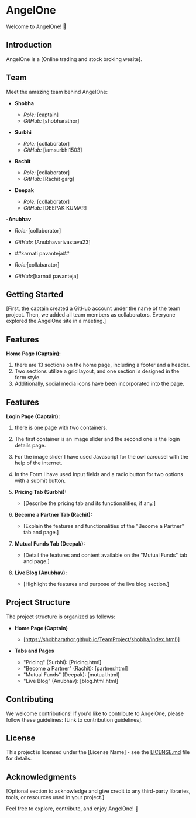 # AngelOne

Welcome to AngelOne! 🚀

## Introduction

AngelOne is a [Online trading and stock broking wesite].

## Team

Meet the amazing team behind AngelOne:

- **Shobha**
  - *Role:* [captain]
  - *GitHub:* [shobharathor]

- **Surbhi**
  - *Role:* [collaborator]
  - *GitHub:* [iamsurbhi1503]

- **Rachit**
  - *Role:* [collaborator]
  - *GitHub:* [Rachit garg]

- **Deepak**
  - *Role:* [collaborator]
  - *GitHub:* [DEEPAK KUMAR]

-**Anubhav**
  - *Role:* [collaborator]
  - *GitHub:* [Anubhavsrivastava23]
    
  - ##karnati pavanteja##
  - *Role:*[collabarator]
  - *GitHub:*[karnati pavanteja]

## Getting Started

[First, the captain created a GitHub account under the name of the team project. Then, we added all team members as collaborators. Everyone explored the AngelOne site in a meeting.]

## Features
 **Home Page (Captain):**
  1. there are 13 sections on the home page, including a footer and a header.
  2. Two sections utilize a grid layout, and one section is designed in the form style.
  3. Additionally, social media icons have been incorporated into the page.
 ## Features
 **Login Page (Captain):**
  1. there is one page with two containers.
  2. The first container is an image slider and the second one is the login details page.
  3. For the image slider I have used Javascript for the owl carousel with the help of the internet.
  4. In the Form I have used Input fields and a radio button for two options with a submit button. 

5. **Pricing Tab (Surbhi):**
   - [Describe the pricing tab and its functionalities, if any.]

6. **Become a Partner Tab (Rachit):**
   - [Explain the features and functionalities of the "Become a Partner" tab and page.]

7. **Mutual Funds Tab (Deepak):**
   - [Detail the features and content available on the "Mutual Funds" tab and page.]

8. **Live Blog (Anubhav):**
   - [Highlight the features and purpose of the live blog section.]

## Project Structure

The project structure is organized as follows:

- **Home Page (Captain)**
  - [https://shobharathor.github.io/TeamProject/shobha/index.html)]

- **Tabs and Pages**
  - "Pricing" (Surbhi): [Pricing.html]
  - "Become a Partner" (Rachit): [partner.html]
  - "Mutual Funds" (Deepak): [mutual.html]
  - "Live Blog" (Anubhav): [blog.html.html]


## Contributing

We welcome contributions! If you'd like to contribute to AngelOne, please follow these guidelines: [Link to contribution guidelines].

## License

This project is licensed under the [License Name] - see the [LICENSE.md](LICENSE.md) file for details.

## Acknowledgments

[Optional section to acknowledge and give credit to any third-party libraries, tools, or resources used in your project.]

Feel free to explore, contribute, and enjoy AngelOne! 🌟
